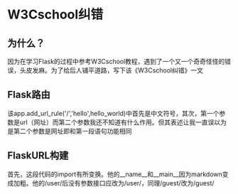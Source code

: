 # W3Cschool纠错

## 为什么？

因为在学习Flask的过程中参考W3Cschool教程，遇到了一个又一个奇奇怪怪的错误，头皮发麻。为了给后人铺平道路，写下该《W3Cschool纠错》一文

## Flask路由

该app.add_url_rule('/','hello',hello_world)中首先是中文符号，其次，第一个参数是url（网址）而第二个参数我还不知道有什么作用。但其表述让我一直误以为是第二个参数是网址即和第一段语句功能相同

## FlaskURL构建

首先，这段代码的import有所变换。他的\_\_name\__和\_\_main__因为markdown变成加粗。他的/user/后没有参数接口应改为/user/<name>，同理/guest/改为/guest/<guest>



